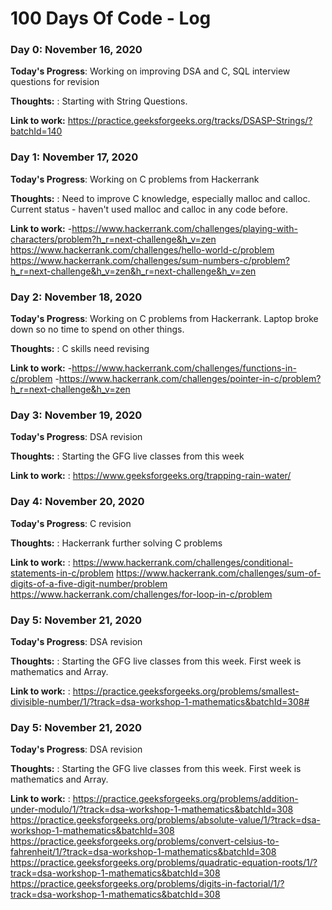 # 100 Days Of Code - Log


### Day 0: November 16, 2020

**Today's Progress**: Working on improving DSA and C, SQL interview questions for revision

**Thoughts:** : Starting with String Questions.

**Link to work:** https://practice.geeksforgeeks.org/tracks/DSASP-Strings/?batchId=140


### Day 1: November 17, 2020

**Today's Progress**: Working on C problems from Hackerrank

**Thoughts:** : Need to improve C knowledge, especially malloc and calloc. Current status - haven't used malloc and calloc in any code before.

**Link to work:** -https://www.hackerrank.com/challenges/playing-with-characters/problem?h_r=next-challenge&h_v=zen   https://www.hackerrank.com/challenges/hello-world-c/problem   https://www.hackerrank.com/challenges/sum-numbers-c/problem?h_r=next-challenge&h_v=zen&h_r=next-challenge&h_v=zen

### Day 2: November 18, 2020

**Today's Progress**: Working on C problems from Hackerrank. Laptop broke down so no time to spend on other things.

**Thoughts:** : C skills need revising

**Link to work:** -https://www.hackerrank.com/challenges/functions-in-c/problem
                  -https://www.hackerrank.com/challenges/pointer-in-c/problem?h_r=next-challenge&h_v=zen
                  
### Day 3: November 19, 2020

**Today's Progress**: DSA revision

**Thoughts:** : Starting the GFG live classes from this week 

**Link to work:** : https://www.geeksforgeeks.org/trapping-rain-water/


### Day 4: November 20, 2020

**Today's Progress**: C revision

**Thoughts:** : Hackerrank further solving C problems 

**Link to work:** : https://www.hackerrank.com/challenges/conditional-statements-in-c/problem
                    https://www.hackerrank.com/challenges/sum-of-digits-of-a-five-digit-number/problem
                    https://www.hackerrank.com/challenges/for-loop-in-c/problem


### Day 5: November 21, 2020

**Today's Progress**: DSA revision

**Thoughts:** : Starting the GFG live classes from this week. First week is mathematics and Array. 

**Link to work:** : https://practice.geeksforgeeks.org/problems/smallest-divisible-number/1/?track=dsa-workshop-1-mathematics&batchId=308#
                    

### Day 5: November 21, 2020

**Today's Progress**: DSA revision

**Thoughts:** : Starting the GFG live classes from this week. First week is mathematics and Array. 

**Link to work:** : https://practice.geeksforgeeks.org/problems/addition-under-modulo/1/?track=dsa-workshop-1-mathematics&batchId=308
                    https://practice.geeksforgeeks.org/problems/absolute-value/1/?track=dsa-workshop-1-mathematics&batchId=308
                    https://practice.geeksforgeeks.org/problems/convert-celsius-to-fahrenheit/1/?track=dsa-workshop-1-mathematics&batchId=308
                    https://practice.geeksforgeeks.org/problems/quadratic-equation-roots/1/?track=dsa-workshop-1-mathematics&batchId=308
                    https://practice.geeksforgeeks.org/problems/digits-in-factorial/1/?track=dsa-workshop-1-mathematics&batchId=308
